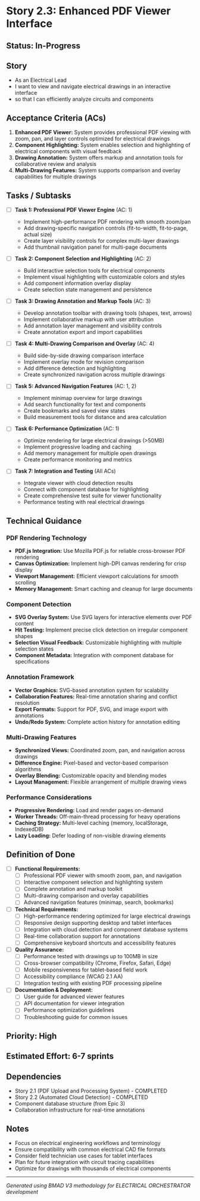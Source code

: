 # Story 2.3: Enhanced PDF Viewer Interface

## Status: In-Progress

## Story

- As an Electrical Lead
- I want to view and navigate electrical drawings in an interactive interface
- so that I can efficiently analyze circuits and components

## Acceptance Criteria (ACs)

1. **Enhanced PDF Viewer:** System provides professional PDF viewing with zoom, pan, and layer controls optimized for electrical drawings
2. **Component Highlighting:** System enables selection and highlighting of electrical components with visual feedback
3. **Drawing Annotation:** System offers markup and annotation tools for collaborative review and analysis
4. **Multi-Drawing Features:** System supports comparison and overlay capabilities for multiple drawings

## Tasks / Subtasks

- [ ] **Task 1: Professional PDF Viewer Engine** (AC: 1)
  - Implement high-performance PDF rendering with smooth zoom/pan
  - Add drawing-specific navigation controls (fit-to-width, fit-to-page, actual size)
  - Create layer visibility controls for complex multi-layer drawings
  - Add thumbnail navigation panel for multi-page documents

- [ ] **Task 2: Component Selection and Highlighting** (AC: 2)
  - Build interactive selection tools for electrical components
  - Implement visual highlighting with customizable colors and styles
  - Add component information overlay display
  - Create selection state management and persistence

- [ ] **Task 3: Drawing Annotation and Markup Tools** (AC: 3)
  - Develop annotation toolbar with drawing tools (shapes, text, arrows)
  - Implement collaborative markup with user attribution
  - Add annotation layer management and visibility controls
  - Create annotation export and import capabilities

- [ ] **Task 4: Multi-Drawing Comparison and Overlay** (AC: 4)
  - Build side-by-side drawing comparison interface
  - Implement overlay mode for revision comparison
  - Add difference detection and highlighting
  - Create synchronized navigation across multiple drawings

- [ ] **Task 5: Advanced Navigation Features** (AC: 1, 2)
  - Implement minimap overview for large drawings
  - Add search functionality for text and components
  - Create bookmarks and saved view states
  - Build measurement tools for distance and area calculation

- [ ] **Task 6: Performance Optimization** (AC: 1)
  - Optimize rendering for large electrical drawings (>50MB)
  - Implement progressive loading and caching
  - Add memory management for multiple open drawings
  - Create performance monitoring and metrics

- [ ] **Task 7: Integration and Testing** (All ACs)
  - Integrate viewer with cloud detection results
  - Connect with component database for highlighting
  - Create comprehensive test suite for viewer functionality
  - Performance testing with real electrical drawings

## Technical Guidance

### PDF Rendering Technology
- **PDF.js Integration:** Use Mozilla PDF.js for reliable cross-browser PDF rendering
- **Canvas Optimization:** Implement high-DPI canvas rendering for crisp display
- **Viewport Management:** Efficient viewport calculations for smooth scrolling
- **Memory Management:** Smart caching and cleanup for large documents

### Component Detection
- **SVG Overlay System:** Use SVG layers for interactive elements over PDF content
- **Hit Testing:** Implement precise click detection on irregular component shapes
- **Selection Visual Feedback:** Customizable highlighting with multiple selection states
- **Component Metadata:** Integration with component database for specifications

### Annotation Framework
- **Vector Graphics:** SVG-based annotation system for scalability
- **Collaboration Features:** Real-time annotation sharing and conflict resolution
- **Export Formats:** Support for PDF, SVG, and image export with annotations
- **Undo/Redo System:** Complete action history for annotation editing

### Multi-Drawing Features
- **Synchronized Views:** Coordinated zoom, pan, and navigation across drawings
- **Difference Engine:** Pixel-based and vector-based comparison algorithms
- **Overlay Blending:** Customizable opacity and blending modes
- **Layout Management:** Flexible arrangement of multiple drawing views

### Performance Considerations
- **Progressive Rendering:** Load and render pages on-demand
- **Worker Threads:** Off-main-thread processing for heavy operations
- **Caching Strategy:** Multi-level caching (memory, localStorage, IndexedDB)
- **Lazy Loading:** Defer loading of non-visible drawing elements

## Definition of Done

- [ ] **Functional Requirements:**
  - [ ] Professional PDF viewer with smooth zoom, pan, and navigation
  - [ ] Interactive component selection and highlighting system
  - [ ] Complete annotation and markup toolkit
  - [ ] Multi-drawing comparison and overlay capabilities
  - [ ] Advanced navigation features (minimap, search, bookmarks)

- [ ] **Technical Requirements:**
  - [ ] High-performance rendering optimized for large electrical drawings
  - [ ] Responsive design supporting desktop and tablet interfaces
  - [ ] Integration with cloud detection and component database systems
  - [ ] Real-time collaboration support for annotations
  - [ ] Comprehensive keyboard shortcuts and accessibility features

- [ ] **Quality Assurance:**
  - [ ] Performance tested with drawings up to 100MB in size
  - [ ] Cross-browser compatibility (Chrome, Firefox, Safari, Edge)
  - [ ] Mobile responsiveness for tablet-based field work
  - [ ] Accessibility compliance (WCAG 2.1 AA)
  - [ ] Integration testing with existing PDF processing pipeline

- [ ] **Documentation & Deployment:**
  - [ ] User guide for advanced viewer features
  - [ ] API documentation for viewer integration
  - [ ] Performance optimization guidelines
  - [ ] Troubleshooting guide for common issues

## Priority: High

## Estimated Effort: 6-7 sprints

## Dependencies
- Story 2.1 (PDF Upload and Processing System) - COMPLETED
- Story 2.2 (Automated Cloud Detection) - COMPLETED
- Component database structure (from Epic 3)
- Collaboration infrastructure for real-time annotations

## Notes
- Focus on electrical engineering workflows and terminology
- Ensure compatibility with common electrical CAD file formats
- Consider field technician use cases for tablet interfaces
- Plan for future integration with circuit tracing capabilities
- Optimize for drawings with thousands of electrical components

---

*Generated using BMAD V3 methodology for ELECTRICAL ORCHESTRATOR development*